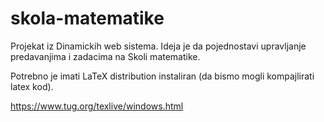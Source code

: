 # skola-matematike
Projekat iz Dinamickih web sistema. Ideja je da pojednostavi upravljanje predavanjima i zadacima na Skoli matematike.

Potrebno je imati LaTeX distribution instaliran (da bismo mogli kompajlirati latex kod).

https://www.tug.org/texlive/windows.html

